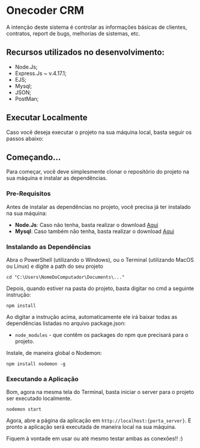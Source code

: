 # Onecoder CRM

A intenção deste sistema é controlar as informações básicas de clientes, contratos, report de bugs, melhorias de sistemas, etc.

## Recursos utilizados no desenvolvimento:

- Node.Js;
- Express.Js ~ v.4.17.1;
- EJS;
- Mysql;
- JSON;
- PostMan;

## Executar Localmente

Caso você deseja executar o projeto na sua máquina local, basta seguir os passos abaixo:

## Começando...

Para começar, você deve simplesmente clonar o repositório do projeto na sua máquina e instalar as dependências.

### Pre-Requisitos

Antes de instalar as dependências no projeto, você precisa já ter instalado na sua máquina:

* **Node.Js**: Caso não tenha, basta realizar o download [Aqui](https://nodejs.org/en/)
* **Mysql**: Caso também não tenha, basta realizar o download [Aqui](https://www.mysql.com/downloads/)

### Instalando as Dependências

Abra o PowerShell (utilizando o Windows), ou o Terminal (utilizando MacOS ou Linux) e digite a path do seu projeto

```
cd "C:\Users\NomeDoComputador\Documents\..."
```

Depois, quando estiver na pasta do projeto, basta digitar no cmd a seguinte instrução:

```
npm install
```

Ao digitar a instrução acima, automaticamente ele irá baixar todas as dependências listadas no arquivo package.json:

* `node_modules` - que contêm os packages do npm que precisará para o projeto.

Instale, de maneira global o Nodemon:

```
npm install nodemon -g
```

### Executando a Aplicação

Bom, agora na mesma tela do Terminal, basta iniciar o server para o projeto ser executado localmente.

```
nodemon start
```

Agora, abre a página da aplicação em `http://localhost:{porta_server}`. E pronto a aplicação será executada de maneira local na sua máquina.        

Fiquem à vontade em usar ou até mesmo testar ambas as conexões!! :)  
